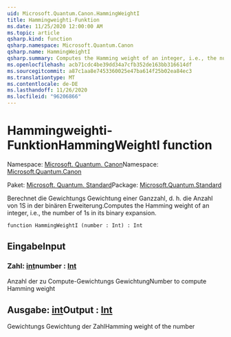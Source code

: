 ```yaml
---
uid: Microsoft.Quantum.Canon.HammingWeightI
title: Hammingweighti-Funktion
ms.date: 11/25/2020 12:00:00 AM
ms.topic: article
qsharp.kind: function
qsharp.namespace: Microsoft.Quantum.Canon
qsharp.name: HammingWeightI
qsharp.summary: Computes the Hamming weight of an integer, i.e., the number of 1s in its binary expansion.
ms.openlocfilehash: acb71cdc4be39dd34a7cfb352de163bb316614df
ms.sourcegitcommit: a87c1aa8e7453360025e47ba614f25b02ea84ec3
ms.translationtype: MT
ms.contentlocale: de-DE
ms.lasthandoff: 11/26/2020
ms.locfileid: "96206866"
---
```

# <a name="hammingweighti-function"></a><span data-ttu-id="f6702-102">Hammingweighti-Funktion</span><span class="sxs-lookup"><span data-stu-id="f6702-102">HammingWeightI function</span></span>

<span data-ttu-id="f6702-103">Namespace: [Microsoft. Quantum. Canon](xref:Microsoft.Quantum.Canon)</span><span class="sxs-lookup"><span data-stu-id="f6702-103">Namespace: [Microsoft.Quantum.Canon](xref:Microsoft.Quantum.Canon)</span></span>

<span data-ttu-id="f6702-104">Paket: [Microsoft. Quantum. Standard](https://nuget.org/packages/Microsoft.Quantum.Standard)</span><span class="sxs-lookup"><span data-stu-id="f6702-104">Package: [Microsoft.Quantum.Standard](https://nuget.org/packages/Microsoft.Quantum.Standard)</span></span>


<span data-ttu-id="f6702-105">Berechnet die Gewichtungs Gewichtung einer Ganzzahl, d. h. die Anzahl von 1S in der binären Erweiterung.</span><span class="sxs-lookup"><span data-stu-id="f6702-105">Computes the Hamming weight of an integer, i.e., the number of 1s in its binary expansion.</span></span>

```qsharp
function HammingWeightI (number : Int) : Int
```


## <a name="input"></a><span data-ttu-id="f6702-106">Eingabe</span><span class="sxs-lookup"><span data-stu-id="f6702-106">Input</span></span>

### <a name="number--int"></a><span data-ttu-id="f6702-107">Zahl: [int](xref:microsoft.quantum.lang-ref.int)</span><span class="sxs-lookup"><span data-stu-id="f6702-107">number : [Int](xref:microsoft.quantum.lang-ref.int)</span></span>

<span data-ttu-id="f6702-108">Anzahl der zu Compute-Gewichtungs Gewichtung</span><span class="sxs-lookup"><span data-stu-id="f6702-108">Number to compute Hamming weight</span></span>



## <a name="output--int"></a><span data-ttu-id="f6702-109">Ausgabe: [int](xref:microsoft.quantum.lang-ref.int)</span><span class="sxs-lookup"><span data-stu-id="f6702-109">Output : [Int](xref:microsoft.quantum.lang-ref.int)</span></span>

<span data-ttu-id="f6702-110">Gewichtungs Gewichtung der Zahl</span><span class="sxs-lookup"><span data-stu-id="f6702-110">Hamming weight of the number</span></span>